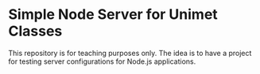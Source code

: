 # Simple Node Server for Unimet Classes

This repository is for teaching purposes only. The idea is to have a project for testing server configurations for Node.js applications.
